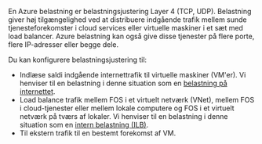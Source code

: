 En Azure belastning er belastningsjustering Layer 4 (TCP, UDP). Belastning giver høj tilgængelighed ved at distribuere indgående trafik mellem sunde tjenesteforekomster i cloud services eller virtuelle maskiner i et sæt med load balancer. Azure belastning kan også give disse tjenester på flere porte, flere IP-adresser eller begge dele.

Du kan konfigurere belastningsjustering til:

* Indlæse saldi indgående internettrafik til virtuelle maskiner (VM'er). Vi henviser til en belastning i denne situation som en [belastning på internettet](../articles/load-balancer/load-balancer-internet-overview.md).
* Load balance trafik mellem FOS i et virtuelt netværk (VNet), mellem FOS i cloud-tjenester eller mellem lokale computere og FOS i et virtuelt netværk på tværs af lokaler. Vi henviser til en belastning i denne situation som en [intern belastning (ILB)](../articles/load-balancer/load-balancer-internal-overview.md).
* Til ekstern trafik til en bestemt forekomst af VM.
